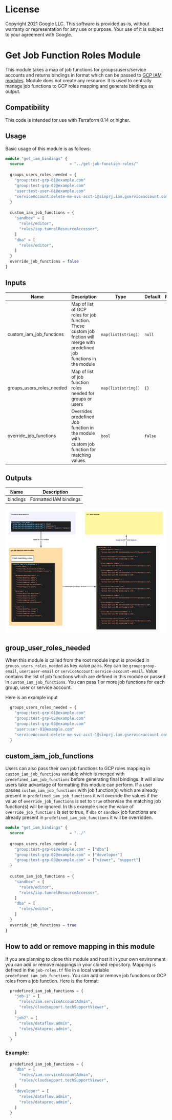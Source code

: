# License  
Copyright 2021 Google LLC. This software is provided as-is, without warranty or representation for any use or purpose. Your use of it is subject to your agreement with Google.

# Get Job Function Roles Module
This module takes a map of job functions for groups/users/service accounts and returns bindings in format which can be passed to [GCP IAM modules](https://github.com/terraform-google-modules/terraform-google-iam). Module does not create any resource. It is used to centrally manage job functions to GCP roles mapping and generate bindings as output.

## Compatibility
This code is intended for use with Terraform 0.14 or higher.

## Usage
Basic usage of this module is as follows:
```terraform
module "get_iam_bindings" {
  source                    = "../get-job-function-roles/"

  groups_users_roles_needed = {
    "group:test-grp-01@example.com"                                         = ["dba"]
    "group:test-grp-02@example.com"                                         = ["developer"]
    "user:test-user-01@example.com"                                         = ["viewer", "support"]
    "serviceAccount:delete-me-svc-acct-1@sinprj.iam.gserviceaccount.com"    = ["developer"]
  }

  custom_iam_job_functions = {
    "sandbox" = [
      "roles/editor",
      "roles/iap.tunnelResourceAccessor",
    ]
    "dba" = [
      "roles/editor",
    ]
  }
  override_job_functions = false
}
```

<!-- BEGINNING OF PRE-COMMIT-TERRAFORM DOCS HOOK -->
## Inputs

| Name | Description | Type | Default | Required |
|------|-------------|------|---------|:--------:|
| custom\_iam\_job\_functions | Map of list of GCP roles for job function. These custom job fnction will merge with predefined job functions in the module | `map(list(string))` | `null` | no |
| groups\_users\_roles\_needed | Map of list of job function roles needed for groups or users | `map(list(string))` | `{}` | no |
| override\_job\_functions | Overrides predefined Job function in the module with custom job function for matching values | `bool` | `false` | no |

## Outputs

| Name | Description |
|------|-------------|
| bindings | Formatted IAM bindings |

<!-- END OF PRE-COMMIT-TERRAFORM DOCS HOOK -->

![get-job-function-roles module](get-job-function-roles.png)

## group_user_roles_needed
When this module is called from the root module input is provided in `groups_users_roles_needed` as key value pairs. Key can be `group:group-email`, `user:user-email` or `serviceAccount:service-account-email`. Value contains the list of job functions which are defined in this module or passed in `custom_iam_job_functions`. You can pass 1 or more job functions for each group, user or service account.


Here is an example input

```terraform
  groups_users_roles_needed = {
    "group:test-grp-01@example.com"                                         = ["dba"]
    "group:test-grp-02@example.com"                                         = ["developer"]
    "group:test-grp-03@example.com"                                         = ["viewer", "support"]
    "user:user-01@example.com"                                              = ["viewer", "support"]
    "serviceAccount:delete-me-svc-acct-1@sinprj.iam.gserviceaccount.com"    = ["developer"]
  }
```

## custom_iam_job_functions
Users can also pass their own job functions to GCP roles mapping in `custom_iam_job_functions` variable which is merged with `predefined_iam_job_functions` before generating final bindings. It will allow users take advantage of formatting this module can perform. If a user passes `custom_iam_job_functions` with job function(s) which are already present in `predefined_iam_job_functions` it will override the values if the value of `override_job_functions` is set to `true` otherwise the matching job function(s) will be ignored. In this example since the value of `override_job_functions` is set to true, if `dba` or `sandbox` job functions are already present in `predefined_iam_job_functions` it will be overridden. 

```terraform
module "get_iam_bindings" {
  source                    = "../"

  groups_users_roles_needed = {
    "group:test-grp-01@example.com" = ["dba"]
    "group:test-grp-02@example.com" = ["developer"]
    "group:test-grp-03@example.com" = ["viewer", "support"]
  }

  custom_iam_job_functions = {
    "sandbox" = [
      "roles/editor",
      "roles/iap.tunnelResourceAccessor",
    ]
    "dba" = [
      "roles/editor",
    ]
  }
  override_job_functions = true
}
```


## How to add or remove mapping in this module

If you are planning to clone this module and host it in your own environment you can add or remove mappings in your cloned repository. Mapping is defined in the `job-roles.tf` file in a local variable `predefined_iam_job_functions`. You can add or remove job functions or GCP roles from a job function. Here is the format:

```terraform
  predefined_iam_job_functions = {
    "job-1" = [
      "roles/iam.serviceAccountAdmin",
      "roles/cloudsupport.techSupportViewer",
    ]
    "job2" = [
      "roles/dataflow.admin",
      "roles/dataproc.admin",
    ]
  }
```

### Example:

```terraform
  predefined_iam_job_functions = {
    "dba" = [
      "roles/iam.serviceAccountAdmin",
      "roles/cloudsupport.techSupportViewer",
    ]
    "developer" = [
      "roles/dataflow.admin",
      "roles/dataproc.admin",
    ]
  }
```

